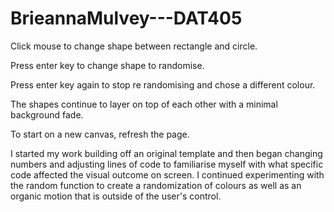 # BrieannaMulvey---DAT405

Click mouse to change shape between rectangle and circle.

Press enter key to change shape to randomise. 

Press enter key again to stop re randomising and chose a different colour.

The shapes continue to layer on top of each other with a minimal background fade.

To start on a new canvas, refresh the page.

I started my work building off an original template and then began changing numbers and adjusting lines of code to familiarise myself with what specific code affected the visual outcome on screen. I continued experimenting with the random function to create a randomization of colours as well as an organic motion that is outside of the user's control.
